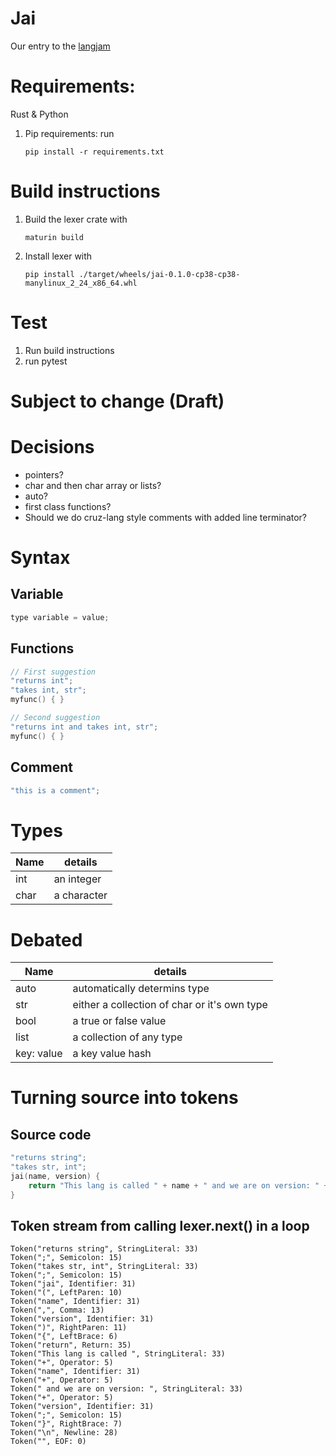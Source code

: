 # Jai
Our entry to the [langjam](https://github.com/langjam/jam0001)

# Requirements:
Rust & Python
1. Pip requirements: run 
	
	```
	pip install -r requirements.txt
	```

# Build instructions
1. Build the lexer crate with
	
	```
	maturin build
	```

2. Install lexer with 
	
	```
	pip install ./target/wheels/jai-0.1.0-cp38-cp38-manylinux_2_24_x86_64.whl
	```

# Test
1. Run build instructions
2. run pytest


# Subject to change (Draft)

# Decisions
- pointers?
- char and then char array or lists?
- auto?
- first class functions?
- Should we do cruz-lang style comments with added line terminator?

# Syntax
## Variable
```c
type variable = value;
```

## Functions
```c
// First suggestion
"returns int";
"takes int, str";
myfunc() { }
```

```c
// Second suggestion
"returns int and takes int, str";
myfunc() { }
```

## Comment
```c
"this is a comment";
```

# Types
| Name | details                      |
|------|------------------------------|
| int  | an integer                   |
| char | a character                  |

# Debated
| Name       | details                                      |
|------------|----------------------------------------------|
| auto       | automatically determins type                 |
| str        | either a collection of char or it's own type |
| bool       | a true or false value                        |
| list       | a collection of any type                     |
| key: value | a key value hash                             |


# Turning source into tokens
## Source code
```c
"returns string";
"takes str, int";
jai(name, version) {
	return "This lang is called " + name + " and we are on version: " + version;
}
```

## Token stream from calling lexer.next() in a loop
```
Token("returns string", StringLiteral: 33)
Token(";", Semicolon: 15)
Token("takes str, int", StringLiteral: 33)
Token(";", Semicolon: 15)
Token("jai", Identifier: 31)
Token("(", LeftParen: 10)
Token("name", Identifier: 31)
Token(",", Comma: 13)
Token("version", Identifier: 31)
Token(")", RightParen: 11)
Token("{", LeftBrace: 6)
Token("return", Return: 35)
Token("This lang is called ", StringLiteral: 33)
Token("+", Operator: 5)
Token("name", Identifier: 31)
Token("+", Operator: 5)
Token(" and we are on version: ", StringLiteral: 33)
Token("+", Operator: 5)
Token("version", Identifier: 31)
Token(";", Semicolon: 15)
Token("}", RightBrace: 7)
Token("\n", Newline: 28)
Token("", EOF: 0)
```
